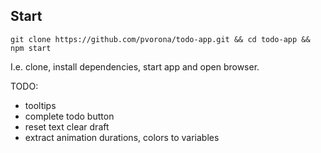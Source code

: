 Start
--

```git clone https://github.com/pvorona/todo-app.git && cd todo-app && npm start```

I.e. clone, install dependencies, start app and open browser.

TODO:
- tooltips
- complete todo button
- reset text clear draft
- extract animation durations, colors to variables